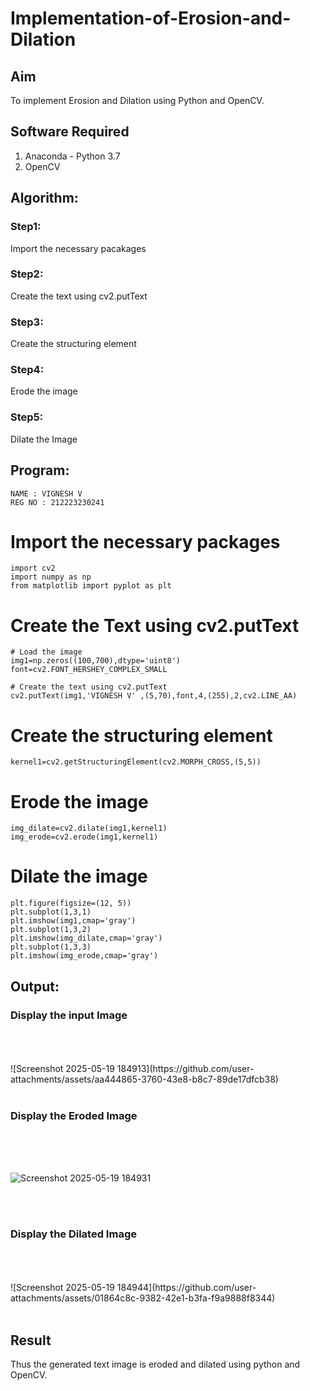 # Implementation-of-Erosion-and-Dilation
## Aim
To implement Erosion and Dilation using Python and OpenCV.
## Software Required
1. Anaconda - Python 3.7
2. OpenCV
## Algorithm:
### Step1:
Import the necessary pacakages
<br>

### Step2:
Create the text using cv2.putText
<br>

### Step3:
Create the structuring element
<br>

### Step4:
Erode the image
<br>

### Step5:
Dilate the Image
<br>

 
## Program:
```
NAME : VIGNESH V
REG NO : 212223230241
```
# Import the necessary packages
```
import cv2
import numpy as np
from matplotlib import pyplot as plt
```
# Create the Text using cv2.putText
```
# Load the image
img1=np.zeros((100,700),dtype='uint8')
font=cv2.FONT_HERSHEY_COMPLEX_SMALL

# Create the text using cv2.putText
cv2.putText(img1,'VIGNESH V' ,(5,70),font,4,(255),2,cv2.LINE_AA)
```
# Create the structuring element
```
kernel1=cv2.getStructuringElement(cv2.MORPH_CROSS,(5,5))
```
# Erode the image
```
img_dilate=cv2.dilate(img1,kernel1)
img_erode=cv2.erode(img1,kernel1)
```
# Dilate the image
```
plt.figure(figsize=(12, 5))
plt.subplot(1,3,1)
plt.imshow(img1,cmap='gray')
plt.subplot(1,3,2)
plt.imshow(img_dilate,cmap='gray')
plt.subplot(1,3,3)
plt.imshow(img_erode,cmap='gray')
```
## Output:

### Display the input Image
<br>
<br>
<br>
![Screenshot 2025-05-19 184913](https://github.com/user-attachments/assets/aa444865-3760-43e8-b8c7-89de17dfcb38)


<br>
<br>

### Display the Eroded Image
<br>
<br>
<br>

![Screenshot 2025-05-19 184931](https://github.com/user-attachments/assets/79ff88cf-b182-4a4a-854b-954b7031dee6)

<br>
<br>

### Display the Dilated Image
<br>
<br>
<br>
![Screenshot 2025-05-19 184944](https://github.com/user-attachments/assets/01864c8c-9382-42e1-b3fa-f9a9888f8344)

<br>
<br>

## Result
Thus the generated text image is eroded and dilated using python and OpenCV.
